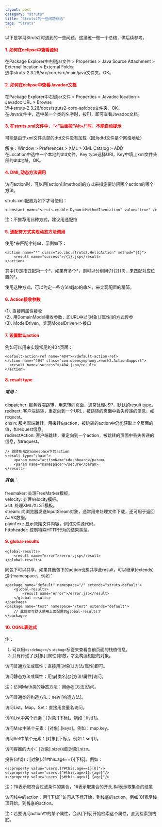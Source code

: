 ```yaml
---
layout: post
category: "struts"
title: "Struts2的一些问题总结"
tags: "Struts"
---
```


以下是学习Struts2时遇到的一些问题，这里统一做一个总结，供后续参考。  

#### <font color="#F00">1. 如何在eclipse中查看源码</font>  

在Package Explorer中右键jar文件 > Properties > Java Source Attachment > External location > External Folder  
选中struts-2.3.28/src/core/src/main/java文件夹，OK。

#### <font color="#F00">2. 如何在eclipse中查看Javadoc文档</font>  

在Package Explorer中右键jar文件 > Properties > Javadoc location > Javadoc URL > Browse  
选中struts-2.3.28/docs/struts2-core-apidocs文件夹，OK。  
在Java文件中，选中某一个类的名字时，按F1，即可查看Javadoc文档。  

#### <font color="#F00">3. 在struts.xml文件中，“<”后面按“Alt+/”时，不能自动提示</font>  

可能是由于xml文件头部的dtd文件没有加载（因为dtd文件是个网络地址）  

解决：Window > Preferences > XML > XML Catalog > ADD  
在Location中选中一个本地的dtd文件，Key type选择URI，Key中填上xml文件头部的dtd地址，OK。  

#### <font color="#F00">4. DMI_动态方法调用</font>  

访问action时，可以用[action]![method]的方式来指定要访问哪个action的哪个方法。  

struts.xml配置为如下才可使用：  

    <constant name="struts.enable.DynamicMethodInvocation" value="true" />

注：不推荐用此种方式，建议用通配符

#### <font color="#F00">5. 通配符方式实现动态方法调用</font>  

使用*来匹配字符串，示例如下：  

    <action name="*" class="io.zbc.struts2.HelloAction" method="{1}">
        <result name="success">/{1}.jsp</result>
    </action>

其中{1}是指匹配第一个*，如果有多个*，则可以分别用{1}{2}{3}...来匹配对应位置的*。  

使用这种方式，可以约定一些方法或jsp的命名，来实现配置的精简。  

#### <font color="#F00">6. Action接收参数</font>  

(1). 直接用属性接收  
(2). 用DomainModel接收参数，即URL中以[对象].[属性]的方式传参  
(3). ModelDriven，实现ModelDriven<>接口

#### <font color="#F00">7. 设置默认action</font>  

例如可以用来实现常见的404页面：  

    <default-action-ref name="404"></default-action-ref>
    <action name="404" class="com.opensymphony.xwork2.ActionSupport">
      <result name="success">/404.jsp</result>
    </action>

#### <font color="#F00">8. result type</font>  

##### 常用：  

dispatcher: 服务器端跳转，用来转向页面，通常处理JSP，默认的result type。  
redirect: 客户端跳转，重定向到一个URL，被跳转的页面中丢失传递的信息，如request。  
chain: 服务器端跳转，用来转向action，被跳转的action中仍能获取上个页面的值，如request信息。  
redirectAction: 客户端跳转，重定向到一个action，被跳转的页面中丢失传递的信息，如request。  

    // 跳转到指定namespace下的action
    <result type="chain">
        <param name="actionName">dashboard</param>
        <param name="namespace">/secure</param>
    </result>

##### 其他：  

freemaker: 处理FreeMarker模板。  
velocity: 处理Velocity模板。  
xslt: 处理XML/XLST模板。  
stream: 向浏览器发送InputSream对象，通常用来处理文件下载，还可用于返回AJAX数据。  
plainText: 显示原始文件内容，例如文件源代码。  
httpheader: 控制特殊HTTP行为的结果类型。  

#### <font color="#F00">9. global-results</font>  

    <global-results>
        <result name="error">/error.jsp</result>
    </global-results>

同包下可以共享，如果其他包下的action也想共享此result，可以继承(extends)这个namespace，例如：  

    <package name="default" namespace="/" extends="struts-default">
        <global-results>
            <result name="error">/error.jsp</result>
        </global-results>
    </package>
    <package name="test" namespace="/test" extends="default">
        // 此处即可默认使用上面配置的global-results了
    </package>

#### <font color="#F00">10. OGNL表达式</font>  

注：  
1. 可以用```<s:debug></s:debug>```标签来查看当前页面的栈值信息。  
2. 只有传递了[对象].[属性]参数，才会构造相应的对象。  

访问普通方法或属性：直接用[对象].[方法/属性]即可。  

访问静态方法或属性：用@[类名]@[方法/属性]访问。  

注：访问Math类的静态方法：用@@[方法]访问。  

访问普通类的构造方法：new [构造方法]。  

访问List，Map，Set：直接用变量名访问。  

访问List中某个元素：[对象][下标]。例如：list[1]。  

访问Map中某个元素：[对象].[keys]。例如：map.key。  

访问Set中某个元素：[对象][下标]。例如：set[1]。  

访问容器的大小：[对象].size()或[对象].size。  

投影(过滤)：[对象].{?#this.age==1}[下标]。例如：  

    <s:property value="users.{?#this.age==1}[0]"/>
    <s:property value="users.{^#this.age>1}.{age}"/>
    <s:property value="users.{$#this.age>1}.{age}"/>

注：?#表示取符合过滤条件的集合，^#表示取集合的开头,$#表示取集合的结尾

访问栈中的action：用“[下标]”访问从下标开始，到栈底的action，例如[0]表示栈顶开始，到栈底的action。  

注：若要访问action中的某个属性，会从[下标]开始检索这个属性，直到检索到栈底。  







